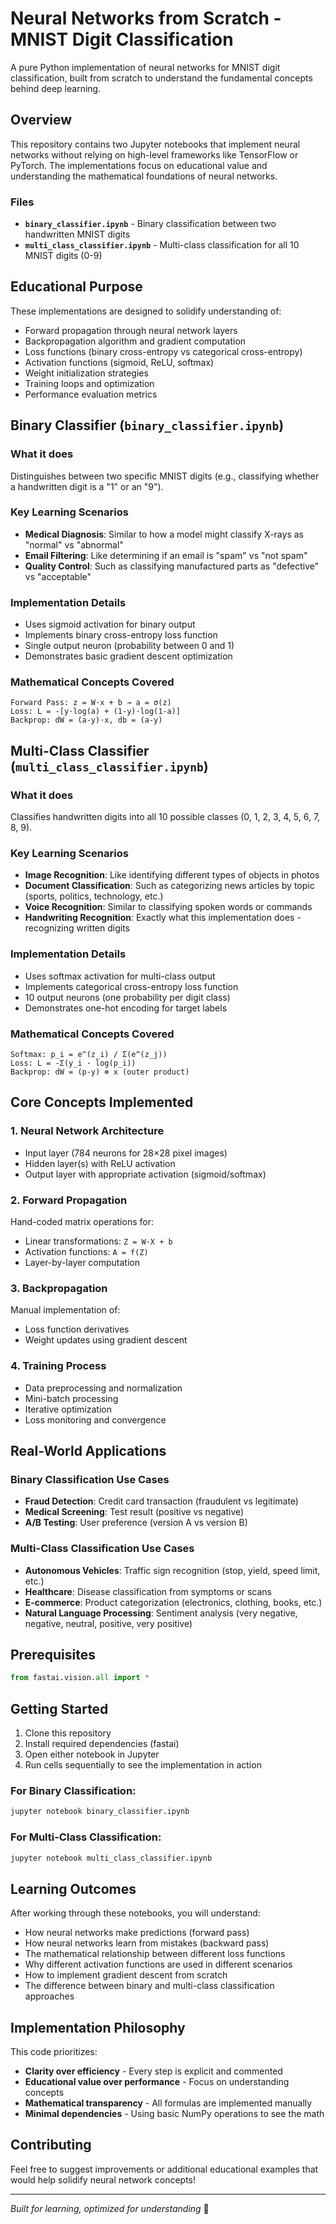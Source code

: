 # Neural Networks from Scratch - MNIST Digit Classification

A pure Python implementation of neural networks for MNIST digit classification, built from scratch to understand the fundamental concepts behind deep learning.

## Overview

This repository contains two Jupyter notebooks that implement neural networks without relying on high-level frameworks like TensorFlow or PyTorch. The implementations focus on educational value and understanding the mathematical foundations of neural networks.

### Files

- **`binary_classifier.ipynb`** - Binary classification between two handwritten MNIST digits
- **`multi_class_classifier.ipynb`** - Multi-class classification for all 10 MNIST digits (0-9)

## Educational Purpose

These implementations are designed to solidify understanding of:

- Forward propagation through neural network layers
- Backpropagation algorithm and gradient computation
- Loss functions (binary cross-entropy vs categorical cross-entropy)
- Activation functions (sigmoid, ReLU, softmax)
- Weight initialization strategies
- Training loops and optimization
- Performance evaluation metrics

## Binary Classifier (`binary_classifier.ipynb`)

### What it does
Distinguishes between two specific MNIST digits (e.g., classifying whether a handwritten digit is a "1" or an "9").

### Key Learning Scenarios
- **Medical Diagnosis**: Similar to how a model might classify X-rays as "normal" vs "abnormal"
- **Email Filtering**: Like determining if an email is "spam" vs "not spam"
- **Quality Control**: Such as classifying manufactured parts as "defective" vs "acceptable"

### Implementation Details
- Uses sigmoid activation for binary output
- Implements binary cross-entropy loss function
- Single output neuron (probability between 0 and 1)
- Demonstrates basic gradient descent optimization

### Mathematical Concepts Covered
```
Forward Pass: z = W·x + b → a = σ(z)
Loss: L = -[y·log(a) + (1-y)·log(1-a)]
Backprop: dW = (a-y)·x, db = (a-y)
```

## Multi-Class Classifier (`multi_class_classifier.ipynb`)

### What it does
Classifies handwritten digits into all 10 possible classes (0, 1, 2, 3, 4, 5, 6, 7, 8, 9).

### Key Learning Scenarios
- **Image Recognition**: Like identifying different types of objects in photos
- **Document Classification**: Such as categorizing news articles by topic (sports, politics, technology, etc.)
- **Voice Recognition**: Similar to classifying spoken words or commands
- **Handwriting Recognition**: Exactly what this implementation does - recognizing written digits

### Implementation Details
- Uses softmax activation for multi-class output
- Implements categorical cross-entropy loss function
- 10 output neurons (one probability per digit class)
- Demonstrates one-hot encoding for target labels

### Mathematical Concepts Covered
```
Softmax: p_i = e^(z_i) / Σ(e^(z_j))
Loss: L = -Σ(y_i · log(p_i))
Backprop: dW = (p-y) ⊗ x (outer product)
```

## Core Concepts Implemented

### 1. Neural Network Architecture
- Input layer (784 neurons for 28×28 pixel images)
- Hidden layer(s) with ReLU activation
- Output layer with appropriate activation (sigmoid/softmax)

### 2. Forward Propagation
Hand-coded matrix operations for:
- Linear transformations: `Z = W·X + b`
- Activation functions: `A = f(Z)`
- Layer-by-layer computation

### 3. Backpropagation
Manual implementation of:
- Loss function derivatives
- Weight updates using gradient descent

### 4. Training Process
- Data preprocessing and normalization
- Mini-batch processing
- Iterative optimization
- Loss monitoring and convergence

## Real-World Applications

### Binary Classification Use Cases
- **Fraud Detection**: Credit card transaction (fraudulent vs legitimate)
- **Medical Screening**: Test result (positive vs negative)
- **A/B Testing**: User preference (version A vs version B)

### Multi-Class Classification Use Cases
- **Autonomous Vehicles**: Traffic sign recognition (stop, yield, speed limit, etc.)
- **Healthcare**: Disease classification from symptoms or scans
- **E-commerce**: Product categorization (electronics, clothing, books, etc.)
- **Natural Language Processing**: Sentiment analysis (very negative, negative, neutral, positive, very positive)

## Prerequisites

```python
from fastai.vision.all import *
```

## Getting Started

1. Clone this repository
2. Install required dependencies (fastai)
3. Open either notebook in Jupyter
4. Run cells sequentially to see the implementation in action

### For Binary Classification:
```bash
jupyter notebook binary_classifier.ipynb
```

### For Multi-Class Classification:
```bash
jupyter notebook multi_class_classifier.ipynb
```

## Learning Outcomes

After working through these notebooks, you will understand:

- How neural networks make predictions (forward pass)
- How neural networks learn from mistakes (backward pass)
- The mathematical relationship between different loss functions
- Why different activation functions are used in different scenarios
- How to implement gradient descent from scratch
- The difference between binary and multi-class classification approaches

## Implementation Philosophy

This code prioritizes:
- **Clarity over efficiency** - Every step is explicit and commented
- **Educational value over performance** - Focus on understanding concepts
- **Mathematical transparency** - All formulas are implemented manually
- **Minimal dependencies** - Using basic NumPy operations to see the math


## Contributing

Feel free to suggest improvements or additional educational examples that would help solidify neural network concepts!

---
*Built for learning, optimized for understanding* 🧠